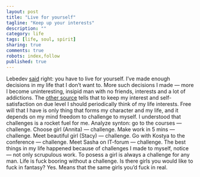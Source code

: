 ```yaml
---
layout: post
title: "Live for yourself"
tagline: "Keep up your interests"
description: ""
category: life
tags: [life, soul, spirit]
sharing: true
comments: true
robots: index,follow
published: true
---
```

Lebedev [said](http://tema.livejournal.com/1401690.html) right: you have to live for yourself. I’ve made enough decisions in my life that I don’t want to. More such decisions I made — more I become uninteresting, insipid man with no friends, interests and a lot of addictions.
The [other source](http://answers.yahoo.com/question/index?qid=20080430185738AA3rKsd) tells that to keep my interest and self-satisfaction on due level I should periodically think of my life interests. Free will that I have is only thing that forms my character and my life, and it depends on my mind freedom to challenge to myself.
I understood that challenges is a rocket fuel for me. Analyze synton: go to the courses — challenge. Choose girl (Annita) — challenge. Make work in 5 mins — challenge. Meet beautiful girl (Stacy) — challenge. Go with Kostya to the conference — challenge. Meet Sasha on IT-forum — challenge. The best things in my life happened because of challenges I made to myself, notice — not only scrupulous work.
To posess a girl is always a challenge for any man. Life is fuck booring without a challenge. Is there girls you would like to fuck in fantasy? Yes. Means that the same girls you’d fuck in real.